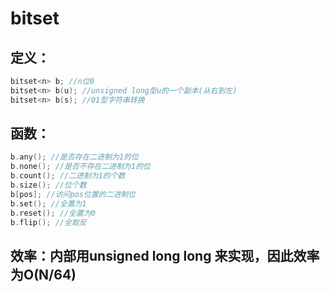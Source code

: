 # bitset

## 定义：

```c++
bitset<n> b; //n位0
bitset<n> b(u); //unsigned long型u的一个副本(从右到左)
bitset<n> b(s); //01型字符串转换
```

## 函数：

```c++
b.any(); //是否存在二进制为1的位
b.none(); //是否不存在二进制为1的位
b.count(); //二进制为1的个数
b.size(); //位个数
b[pos]; //访问pos位置的二进制位
b.set(); //全置为1
b.reset(); //全置为0
b.flip(); //全取反
```

## 效率：内部用unsigned long long 来实现，因此效率为O(N/64)